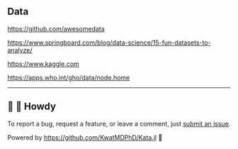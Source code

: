 ## Data

https://github.com/awesomedata

https://www.springboard.com/blog/data-science/15-fun-datasets-to-analyze/

https://www.kaggle.com

https://apps.who.int/gho/data/node.home

---

## 👋 🤠 Howdy

To report a bug, request a feature, or leave a comment, just [submit an issue](https://github.com/KwatMDPhD/Play.pro/issues/new/choose).

Powered by https://github.com/KwatMDPhD/Kata.jl 🌝
